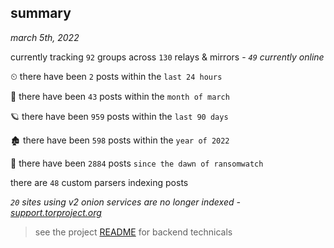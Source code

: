 
## summary
_march 5th, 2022_

currently tracking `92` groups across `130` relays & mirrors - _`49` currently online_

⏲ there have been `2` posts within the `last 24 hours`

🦈 there have been `43` posts within the `month of march`

🪐 there have been `959` posts within the `last 90 days`

🏚 there have been `598` posts within the `year of 2022`

🦕 there have been `2884` posts `since the dawn of ransomwatch`

there are `48` custom parsers indexing posts

_`20` sites using v2 onion services are no longer indexed - [support.torproject.org](https://support.torproject.org/onionservices/v2-deprecation/)_

> see the project [README](https://github.com/thetanz/ransomwatch#ransomwatch--) for backend technicals
